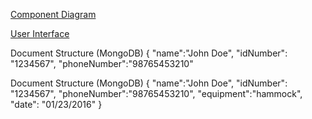 [Component Diagram](http://i.imgur.com/wYcRGgp.jpg)

[User Interface](http://i.imgur.com/BkPQ5e8.jpg)


Document Structure (MongoDB)
{
  "name":"John Doe",
  "idNumber": "1234567",
  "phoneNumber":"98765453210"




Document Structure (MongoDB)
{
  "name":"John Doe",
  "idNumber": "1234567",
  "phoneNumber":"98765453210",
  "equipment":"hammock",
  "date": "01/23/2016"
}
